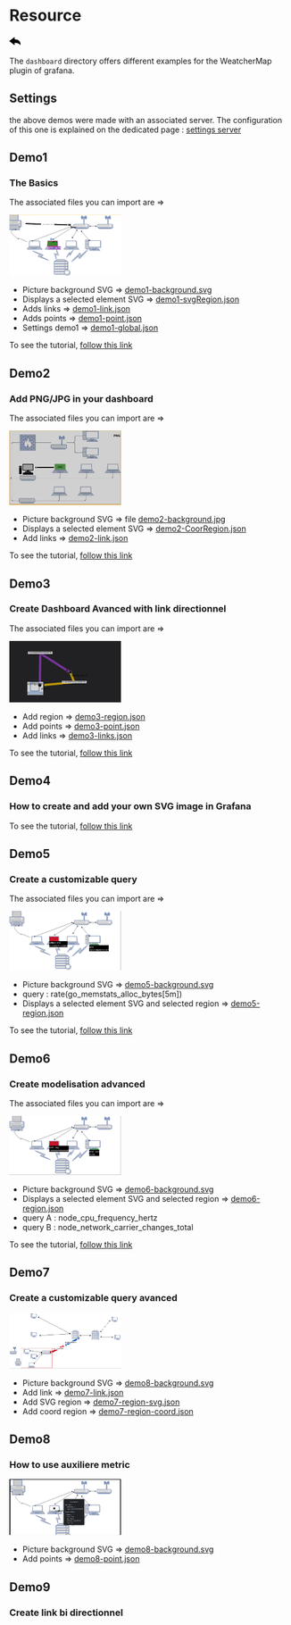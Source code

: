 # Resource

[![](../screenshots/other/Go-back.png)](../README.md)

The `dashboard` directory offers different examples for the WeatcherMap plugin of grafana.

## Settings

the above demos were made with an associated server. The configuration of this one is explained on the dedicated page : [settings server](../EN/appendix/server.md)

## Demo1

### The Basics

The associated files you can import are =>

![demo1](../screenshots/demo/demo1.png)

  - Picture background SVG => [demo1-background.svg](demo1-background.svg)      
  - Displays a selected element SVG => [demo1-svgRegion.json](demo1-svgRegion.json)
  - Adds links => [demo1-link.json](demo1-link.json)           
  - Adds points => [demo1-point.json](demo1-point.json)            
  - Settings demo1 => [demo1-global.json](demo1-global.json)

To see the tutorial, [follow this link](../EN/demo/tutorial1.md)

## Demo2

### Add PNG/JPG in your dashboard

The associated files you can import are =>

![demo2](../screenshots/demo/tutorial2/demo2.png)

  - Picture background SVG => file [demo2-background.jpg](demo2-background.jpg)       
  - Displays a selected element SVG => [demo2-CoorRegion.json](demo2-CoorRegion.json)
  - Add links => [demo2-link.json](demo2-link.json)  

To see the tutorial, [follow this link](../docs/EN/demo/tutorial2.md)


  
    
## Demo3

### Create Dashboard Avanced with link  directionnel

The associated files you can import are =>

![demo3](../screenshots/demo/demo3.png)
      
  - Add region => [demo3-region.json](demo3-region.json)    
  - Add points => [demo3-point.json](demo3-point.json)            
  - Add links => [demo3-links.json](demo3-links.json)   

To see the tutorial, [follow this link](../docs/EN/demo/tutorial2.md)
  
## Demo4

### How to create and add your own SVG image in Grafana

<!-- ![demo5](demo4-play.svg) -->
To see the tutorial, [follow this link](../docs/EN/demo/tutorial5.md)
  
## Demo5

### Create a customizable query

The associated files you can import are =>

![demo5](../screenshots/demo/demo5.png)



  - Picture background SVG => [demo5-background.svg](demo5-background.svg)           
  - query : rate(go_memstats_alloc_bytes[5m])
  - Displays a selected element SVG and selected region => [demo5-region.json](demo5-region.json)     

To see the tutorial, [follow this link](../docs/EN/demo/tutorial3.md)


  
## Demo6

### Create modelisation advanced

The associated files you can import are =>

![demo6](../screenshots/demo/demo6.png)



  - Picture background SVG => [demo6-background.svg](demo6-background.svg)    
  - Displays a selected element SVG and selected region => [demo6-region.json](demo6-region.json)     
  - query A : node_cpu_frequency_hertz
  - query B : node_network_carrier_changes_total
  
To see the tutorial, [follow this link](../docs/EN/demo/tutorial4.md)

## Demo7
### Create a customizable query avanced

![demo6](../screenshots/demo/demo7.png)

  - Picture background SVG => [demo8-background.svg](demo7-background.svg)    
  - Add link => [demo7-link.json](demo7-link.json)
  - Add SVG region => [demo7-region-svg.json](demo7-region-svg.json)
  - Add coord region => [demo7-region-coord.json](demo7-region-coord.json)

## Demo8
### How to use auxiliere metric

![demo6](../screenshots/demo/demo8.png)

  - Picture background SVG => [demo8-background.svg](demo8-background.svg)    
  - Add points => [demo8-point.json](demo8-point.json)  

## Demo9
### Create link bi directionnel
